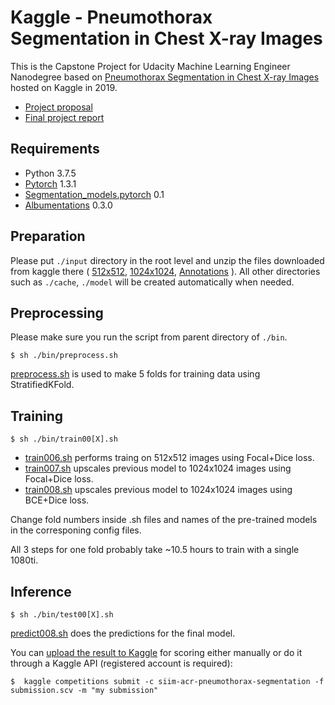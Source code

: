 # Kaggle - Pneumothorax Segmentation in Chest X-ray Images

This is the Capstone Project for Udacity Machine Learning Engineer Nanodegree based on 
[Pneumothorax Segmentation in Chest X-ray Images](
www.kaggle.com/c/siim-acr-pneumothorax-segmentation) hosted on Kaggle in 2019.
- [Project proposal](https://github.com/akuritsyn/udacity-ml-nanodegree/blob/master/pneumothorax/capstone-proposal.pdf)
- [Final project report](https://github.com/akuritsyn/udacity-ml-nanodegree/blob/master/pneumothorax/capstone-final-report.pdf)


## Requirements

- Python 3.7.5
- [Pytorch](https://pytorch.org/) 1.3.1
- [Segmentation_models.pytorch](https://github.com/qubvel/segmentation_models.pytorch) 0.1
- [Albumentations](https://github.com/albumentations-team/albumentations) 0.3.0


## Preparation

Please put `./input` directory in the root level and unzip the files downloaded from kaggle there (
[512x512](https://www.kaggle.com/iafoss/siimacr-pneumothorax-segmentation-data-512),
[1024x1024](https://www.kaggle.com/iafoss/siimacr-pneumothorax-segmentation-data-1024),
[Annotations](https://www.kaggle.com/c/siim-acr-pneumothorax-segmentation/data)
). All other directories such as `./cache`, `./model` will be created automatically when needed.


## Preprocessing

Please make sure you run the script from parent directory of `./bin`.

~~~
$ sh ./bin/preprocess.sh
~~~

[preprocess.sh](https://github.com/akuritsyn/udacity-ml-nanodegree/blob/master/pneumothorax/bin/preprocess.sh) is used to make 5 folds for training data using StratifiedKFold.



## Training

~~~
$ sh ./bin/train00[X].sh
~~~

- [train006.sh](https://github.com/akuritsyn/udacity-ml-nanodegree/blob/master/pneumothorax/bin/train006.sh) performs traing on 512x512 images using Focal+Dice loss. 
- [train007.sh](https://github.com/akuritsyn/udacity-ml-nanodegree/blob/master/pneumothorax/bin/train007.sh) upscales previous model to 1024x1024 images using Focal+Dice loss. 
- [train008.sh](https://github.com/akuritsyn/udacity-ml-nanodegree/blob/master/pneumothorax/bin/train008.sh) upscales previous model to 1024x1024 images using BCE+Dice loss.

Change fold numbers inside .sh files and names of the pre-trained models in the corresponing config files.

All 3 steps for one fold probably take ~10.5 hours to train with a single 1080ti.


## Inference

~~~
$ sh ./bin/test00[X].sh
~~~
[predict008.sh](https://github.com/akuritsyn/udacity-ml-nanodegree/blob/master/pneumothorax/bin/test008.sh) does the predictions for the final model.

You can [upload the result to Kaggle](https://www.kaggle.com/c/siim-acr-pneumothorax-segmentation/submissions) for scoring either manually or do it through a Kaggle API (registered account is required):
~~~
$  kaggle competitions submit -c siim-acr-pneumothorax-segmentation -f submission.scv -m "my submission"
~~~